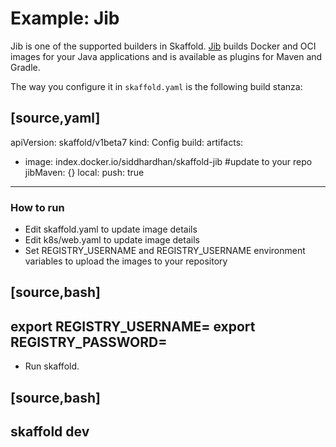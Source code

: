 # Example: Jib

Jib is one of the supported builders in Skaffold.
[Jib](https://github.com/GoogleContainerTools/jib) builds Docker and OCI images
for your Java applications and is available as plugins for Maven and Gradle.

The way you configure it in `skaffold.yaml` is the following build stanza:

[source,yaml]
----
apiVersion: skaffold/v1beta7
kind: Config
build:
  artifacts:
  - image: index.docker.io/siddhardhan/skaffold-jib #update to your repo
    jibMaven: {}
  local:
    push: true
----

### How to run
- Edit skaffold.yaml to update image details 
- Edit k8s/web.yaml to update image details 
- Set REGISTRY_USERNAME and REGISTRY_USERNAME environment variables to upload the images to your repository

[source,bash]
----
export REGISTRY_USERNAME=<userId>
export REGISTRY_PASSWORD=<password>
----
- Run skaffold.

[source,bash]
----
skaffold dev
----



